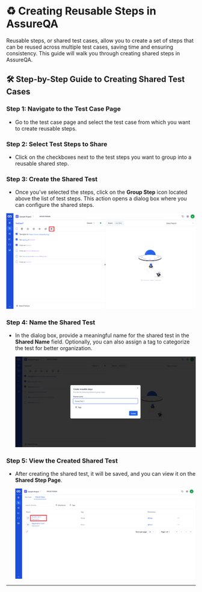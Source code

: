 # ♻️ Creating Reusable Steps in AssureQA

Reusable steps, or shared test cases, allow you to create a set of steps that can be reused across multiple test cases, saving time and ensuring consistency. This guide will walk you through creating shared steps in AssureQA.

## 🛠️ Step-by-Step Guide to Creating Shared Test Cases

### Step 1: Navigate to the Test Case Page

- Go to the test case page and select the test case from which you want to create reusable steps.

### Step 2: Select Test Steps to Share

- Click on the checkboxes next to the test steps you want to group into a reusable shared step.


### Step 3: Create the Shared Test

- Once you’ve selected the steps, click on the **Group Step** icon located above the list of test steps. This action opens a dialog box where you can configure the shared steps.

![Select Steps](./SharedImages/1.Click%20Shared%20button.png)

### Step 4: Name the Shared Test

- In the dialog box, provide a meaningful name for the shared test in the **Shared Name** field. Optionally, you can also assign a tag to categorize the test for better organization.

   ![Name Shared Test](./SharedImages/2.Naming%20Shared%20test.png)

### Step 5: View the Created Shared Test

- After creating the shared test, it will be saved, and you can view it on the **Shared Step Page**.

   ![View Shared Test](./SharedImages/3.Shared%20test%20displayed%20in%20shared%20page.png)

---



